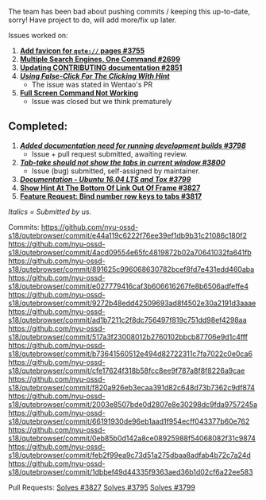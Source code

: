 The team has been bad about pushing commits / keeping this up-to-date, sorry! Have project to do, will add more/fix up later.

Issues worked on:

1. **[Add favicon for `qute://` pages #3755](https://github.com/qutebrowser/qutebrowser/issues/3755)**
2. **[Multiple Search Engines, One Command #2699](https://github.com/qutebrowser/qutebrowser/issues/2699)**
3. **[Updating CONTRIBUTING documentation #2851](https://github.com/qutebrowser/qutebrowser/issues/2851)**
4. ***[Using False-Click For The Clicking With Hint](https://github.com/qutebrowser/qutebrowser/pull/3827)***
    * The issue was stated in Wentao's PR
5. **[Full Screen Command Not Working](https://github.com/qutebrowser/qutebrowser/issues/3850)**
    * Issue was closed but we think prematurely 

## Completed:

1. ***[Added documentation need for running development builds #3798](https://github.com/qutebrowser/qutebrowser/issues/3795)***
     * Issue + pull request submitted, awaiting review.
2. ***[Tab-take should not show the tabs in current window #3800](https://github.com/qutebrowser/qutebrowser/issues/3800)***
    * Issue (bug) submitted, self-assigned by maintainer.
3. ***[Documentation - Ubuntu 16.04 LTS and Tox #3799](https://github.com/qutebrowser/qutebrowser/issues/3799)***
4. **[Show Hint At The Bottom Of Link Out Of Frame #3827](https://github.com/qutebrowser/qutebrowser/issues/3810)**
5. **[Feature Request: Bind number row keys to tabs #3817](https://github.com/qutebrowser/qutebrowser/issues/3817)**

*Italics = Submitted by us.*

Commits:
https://github.com/nyu-ossd-s18/qutebrowser/commit/e44a119c6222f76ee39ef1db9b31c21086c180f2
https://github.com/nyu-ossd-s18/qutebrowser/commit/4acd09554e65fc4819872b02a70641032fa641fb
https://github.com/nyu-ossd-s18/qutebrowser/commit/891625c996068630782bcef8fd7e431edd460aba
https://github.com/nyu-ossd-s18/qutebrowser/commit/e027779416caf3b606616267fe8b6506adfeffe4
https://github.com/nyu-ossd-s18/qutebrowser/commit/9272b48edd42509693ad8f4502e30a2191d3aaae
https://github.com/nyu-ossd-s18/qutebrowser/commit/ad1b7211c2f8dc756497f819c751dd98ef4298aa
https://github.com/nyu-ossd-s18/qutebrowser/commit/517a3f23008012b2760102bbcb87706e9d1c4fff
https://github.com/nyu-ossd-s18/qutebrowser/commit/b73641560512e494d82722311c7fa7022c0e0ca6
https://github.com/nyu-ossd-s18/qutebrowser/commit/cfe17624f318b58fcc8ee9f787a8f8f8226a9cae
https://github.com/nyu-ossd-s18/qutebrowser/commit/f820a926eb3ecaa391d82c648d73b7362c9df874
https://github.com/nyu-ossd-s18/qutebrowser/commit/2003e8507bde0d2807e8e30298dc9fda9757245a
https://github.com/nyu-ossd-s18/qutebrowser/commit/66191930de96eb1aad1f954ecff043377b60e762
https://github.com/nyu-ossd-s18/qutebrowser/commit/0eb85b0d142a8ce08925988f54068082f31c9874
https://github.com/nyu-ossd-s18/qutebrowser/commit/feb2f99ea9c73d51a275dbaa8adfab4b72c7a24d
https://github.com/nyu-ossd-s18/qutebrowser/commit/1dbbef49d44335f9363aed36b1d02cf6a22ee583

Pull Requests:
[Solves #3827](https://github.com/qutebrowser/qutebrowser/pull/3827)
[Solves #3795](https://github.com/qutebrowser/qutebrowser/pull/3798)
[Solves #3799](https://github.com/qutebrowser/qutebrowser/pull/3820)
